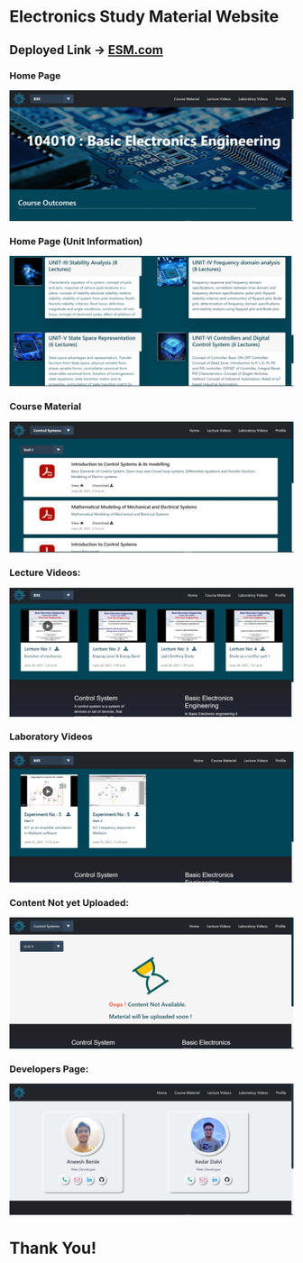 # Electronics Study Material Website

## Deployed Link -> [ESM.com](https://electronicsstudymaterial.herokuapp.com/)

### Home Page 

![](Project_Screenshots/homepage.jpg) 


### Home Page (Unit Information)

![](Project_Screenshots/homepageunits.jpg) 

### Course Material 

![](Project_Screenshots/coursematerial.jpg) 

### Lecture Videos:

![](Project_Screenshots/Lecture_Videos.jpg) 

### Laboratory Videos

![](Project_Screenshots/laboratory_videos.jpg) 

### Content Not yet Uploaded: 

![](Project_Screenshots/content_yet_to_be_uploaded.jpg) 

### Developers Page:

![](Project_Screenshots/developers.jpg) 

# Thank You!
